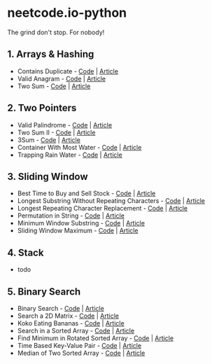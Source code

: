 # neetcode.io-python
The grind don't stop. For nobody!

## 1. Arrays & Hashing
  - Contains Duplicate - [Code](https://github.com/palashsharma891/neetcode.io-python/blob/main/Arrays%20%26%20Hashing/1.%20Contains%20Duplicate.py) | [Article](https://palashsharma891.medium.com/217-contains-duplicate-leetcode-python-78ab3e0f7b5e)
  - Valid Anagram - [Code](https://github.com/palashsharma891/neetcode.io-python/blob/main/Arrays%20%26%20Hashing/2.%20Valid%20Anagram.py) | [Article](https://palashsharma891.medium.com/242-valid-anagram-leetcode-python-64573f791c)
  - Two Sum - [Code](https://github.com/palashsharma891/neetcode.io-python/blob/main/Arrays%20%26%20Hashing/3.%20Two%20Sum.py) | [Article](https://palashsharma891.medium.com/1-two-sum-leetcode-python-918c46b4938d)
  
## 2. Two Pointers
  - Valid Palindrome - [Code](https://github.com/palashsharma891/neetcode.io-python/blob/main/Two%20Pointers/1.%20Valid%20Palindrome.py) | [Article](https://palashsharma891.medium.com/125-valid-palindrome-leetcode-python-c867fa62199d)
  - Two Sum II - [Code](https://github.com/palashsharma891/neetcode.io-python/blob/main/Two%20Pointers/2.%20Two%20Sum%20II%20-%20Input%20Array%20Is%20Sorted.py) | [Article](https://palashsharma891.medium.com/167-two-sum-ii-input-array-is-sorted-leetcode-python-7b047a915b97)
  - 3Sum - [Code](https://github.com/palashsharma891/neetcode.io-python/blob/main/Two%20Pointers/3.%203Sum.py) | [Article](https://palashsharma891.medium.com/15-3sum-leetcode-python-e71e7d6e07c9)
  - Container With Most Water - [Code](https://github.com/palashsharma891/neetcode.io-python/blob/main/Two%20Pointers/4.%20Container%20With%20Most%20Water.py) | [Article](https://palashsharma891.medium.com/11-container-with-most-water-leetcode-python-be6fd8563386)
  - Trapping Rain Water - [Code](https://github.com/palashsharma891/neetcode.io-python/blob/main/Two%20Pointers/5.%20Trapping%20Rain%20Water.py) | [Article](https://palashsharma891.medium.com/42-trapping-rain-water-leetcode-python-a4a7e977af5b)

## 3. Sliding Window
  - Best Time to Buy and Sell Stock - [Code](https://github.com/palashsharma891/neetcode.io-python/blob/main/Sliding%20Window/1.%20Best%20Time%20to%20Buy%20and%20Sell%20Stock.py) | [Article](https://medium.com/@palashsharma891/121-best-time-to-buy-and-sell-stock-leetcode-python-22ea7946b5d0)
  - Longest Substring Without Repeating Characters - [Code](https://github.com/palashsharma891/neetcode.io-python/blob/main/Sliding%20Window/2.%20Longest%20Substring%20Without%20Repeating%20Characters.py) | [Article](https://medium.com/@palashsharma891/3-longest-substring-without-repeating-characters-leetcode-python-47b676f05f27)
  - Longest Repeating Character Replacement - [Code](https://github.com/palashsharma891/neetcode.io-python/blob/main/Sliding%20Window/3.%20Longest%20Repeating%20Character%20Replacement.py) | [Article](https://medium.com/@palashsharma891/424-longest-repeating-character-replacement-leetcode-python-906d6b0e357c)
  - Permutation in String - [Code](https://github.com/palashsharma891/neetcode.io-python/blob/main/Sliding%20Window/4.%20Permutation%20in%20String.py) | [Article](https://palashsharma891.medium.com/567-permutation-in-string-leetcode-python-c5f6bb23214f)
  - Minimum Window Substring - [Code](https://github.com/palashsharma891/neetcode.io-python/blob/main/Sliding%20Window/5.%20Minimum%20Window%20Substring.py) | [Article](https://medium.com/@palashsharma891/76-minimum-window-substring-leetcode-python-3a4a24bf642)
  - Sliding Window Maximum - [Code](https://github.com/palashsharma891/neetcode.io-python/blob/main/Sliding%20Window/6.%20Sliding%20Window%20Maximum.py) | [Article](https://palashsharma891.medium.com/239-sliding-window-maximum-leetcode-python-6e9659b8fd2c)
  
## 4. Stack
  - todo
  
## 5. Binary Search
  - Binary Search - [Code](https://github.com/palashsharma891/neetcode.io-python/blob/main/Binary%20Search/1.%20Binary%20Search.py) | [Article](https://palashsharma891.medium.com/704-binary-search-leetcode-python-b2426c4710a)
  - Search a 2D Matrix - [Code](https://github.com/palashsharma891/neetcode.io-python/blob/main/Binary%20Search/2.%20Search%20A%202D%20Matrix.py) | [Article](https://palashsharma891.medium.com/74-search-a-2d-matrix-leetcode-python-a7230bbd34ab)
  - Koko Eating Bananas - [Code](https://github.com/palashsharma891/neetcode.io-python/blob/main/Binary%20Search/3.%20Koko%20Eating%20Bananas.py) | [Article](https://palashsharma891.medium.com/875-koko-eating-bananas-leetcode-python-41144b3d58d1)
  - Search in a Sorted Array - [Code](https://github.com/palashsharma891/neetcode.io-python/blob/main/Binary%20Search/4.%20Search%20in%20Rotated%20Sorted%20Array.py) | [Article](https://palashsharma891.medium.com/33-search-in-rotated-sorted-array-leetcode-python-87584dcce5cf)
  - Find Minimum in Rotated Sorted Array - [Code](https://github.com/palashsharma891/neetcode.io-python/blob/main/Binary%20Search/5.%20Find%20Minimum%20in%20Rotated%20Sorted%20Array.py) | [Article](https://palashsharma891.medium.com/153-find-minimum-in-rotated-sorted-array-leetcode-python-594281f20bf)
  - Time Based Key-Value Pair - [Code](https://github.com/palashsharma891/neetcode.io-python/blob/main/Binary%20Search/6.%20Time%20Based%20Key-Value%20Store.py) | [Article](https://palashsharma891.medium.com/981-time-based-key-value-store-leetcode-python-bf4f7c67fa65)
  - Median of Two Sorted Array - [Code](https://github.com/palashsharma891/neetcode.io-python/blob/main/Binary%20Search/7.%20Median%20of%20Two%20Sorted%20Arrays.py) | [Article](https://palashsharma891.medium.com/4-median-of-two-sorted-arrays-leetcode-python-918820dce70c)
